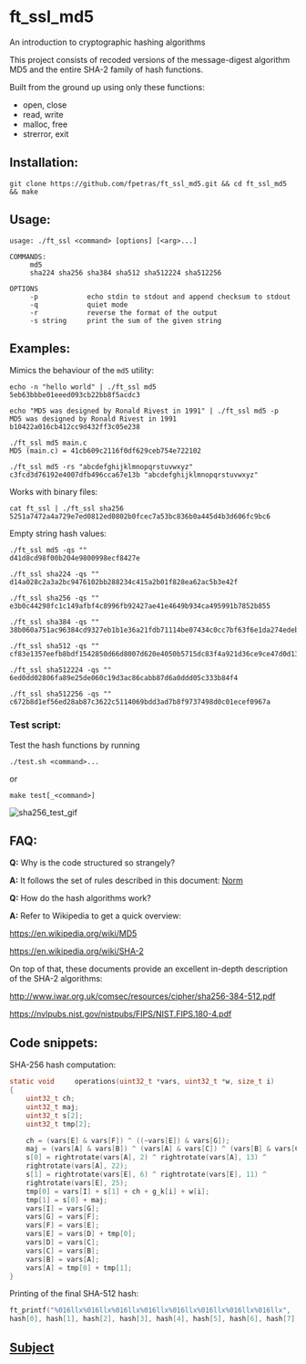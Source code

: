 # ft_ssl_md5

An introduction to cryptographic hashing algorithms

This project consists of recoded versions of the message-digest algorithm MD5 and the entire SHA-2 family of hash functions.

Built from the ground up using only these functions:

* open, close
* read, write
* malloc, free
* strerror, exit

## Installation:

`git clone https://github.com/fpetras/ft_ssl_md5.git && cd ft_ssl_md5 && make`

## Usage:

```
usage: ./ft_ssl <command> [options] [<arg>...]

COMMANDS:
     md5
     sha224 sha256 sha384 sha512 sha512224 sha512256

OPTIONS
     -p            echo stdin to stdout and append checksum to stdout
     -q            quiet mode
     -r            reverse the format of the output
     -s string     print the sum of the given string
```

## Examples:

Mimics the behaviour of the `md5` utility:

```
echo -n "hello world" | ./ft_ssl md5
5eb63bbbe01eeed093cb22bb8f5acdc3
```

```
echo "MD5 was designed by Ronald Rivest in 1991" | ./ft_ssl md5 -p
MD5 was designed by Ronald Rivest in 1991
b10422a016cb412cc9d432ff3c05e238
```

```
./ft_ssl md5 main.c
MD5 (main.c) = 41cb609c2116f0df629ceb754e722102
```

```
./ft_ssl md5 -rs "abcdefghijklmnopqrstuvwxyz"
c3fcd3d76192e4007dfb496cca67e13b "abcdefghijklmnopqrstuvwxyz"
```

Works with binary files:

```
cat ft_ssl | ./ft_ssl sha256
5251a7472a4a729e7ed0812ed0802b0fcec7a53bc836b0a445d4b3d606fc9bc6
```

Empty string hash values:

```
./ft_ssl md5 -qs ""
d41d8cd98f00b204e9800998ecf8427e
```

```
./ft_ssl sha224 -qs ""
d14a028c2a3a2bc9476102bb288234c415a2b01f828ea62ac5b3e42f

./ft_ssl sha256 -qs ""
e3b0c44298fc1c149afbf4c8996fb92427ae41e4649b934ca495991b7852b855

./ft_ssl sha384 -qs ""
38b060a751ac96384cd9327eb1b1e36a21fdb71114be07434c0cc7bf63f6e1da274edebfe76f65fbd51ad2f14898b95b

./ft_ssl sha512 -qs ""
cf83e1357eefb8bdf1542850d66d8007d620e4050b5715dc83f4a921d36ce9ce47d0d13c5d85f2b0ff8318d2877eec2f63b931bd47417a81a538327af927da3e

./ft_ssl sha512224 -qs ""
6ed0dd02806fa89e25de060c19d3ac86cabb87d6a0ddd05c333b84f4

./ft_ssl sha512256 -qs ""
c672b8d1ef56ed28ab87c3622c5114069bdd3ad7b8f9737498d0c01ecef0967a
```

### Test script:

Test the hash functions by running

`./test.sh <command>...`

or

`make test[_<command>]`

![sha256_test_gif](http://g.recordit.co/YUL0DdvJ3z.gif)

## FAQ:

**Q:** Why is the code structured so strangely?

**A:** It follows the set of rules described in this document: [Norm](https://github.com/fpetras/42-documents/blob/master/norm.en.pdf "norm.en.pdf")

**Q:** How do the hash algorithms work?

**A:** Refer to Wikipedia to get a quick overview:

https://en.wikipedia.org/wiki/MD5

https://en.wikipedia.org/wiki/SHA-2

On top of that, these documents provide an excellent in-depth description of the SHA-2 algorithms:

http://www.iwar.org.uk/comsec/resources/cipher/sha256-384-512.pdf

https://nvlpubs.nist.gov/nistpubs/FIPS/NIST.FIPS.180-4.pdf

## Code snippets:

SHA-256 hash computation:

``` C
static void     operations(uint32_t *vars, uint32_t *w, size_t i)
{
    uint32_t ch;
    uint32_t maj;
    uint32_t s[2];
    uint32_t tmp[2];

    ch = (vars[E] & vars[F]) ^ ((~vars[E]) & vars[G]);
    maj = (vars[A] & vars[B]) ^ (vars[A] & vars[C]) ^ (vars[B] & vars[C]);
    s[0] = rightrotate(vars[A], 2) ^ rightrotate(vars[A], 13) ^
    rightrotate(vars[A], 22);
    s[1] = rightrotate(vars[E], 6) ^ rightrotate(vars[E], 11) ^
    rightrotate(vars[E], 25);
    tmp[0] = vars[I] + s[1] + ch + g_k[i] + w[i];
    tmp[1] = s[0] + maj;
    vars[I] = vars[G];
    vars[G] = vars[F];
    vars[F] = vars[E];
    vars[E] = vars[D] + tmp[0];
    vars[D] = vars[C];
    vars[C] = vars[B];
    vars[B] = vars[A];
    vars[A] = tmp[0] + tmp[1];
}
```

Printing of the final SHA-512 hash:

``` C
ft_printf("%016llx%016llx%016llx%016llx%016llx%016llx%016llx%016llx",
hash[0], hash[1], hash[2], hash[3], hash[4], hash[5], hash[6], hash[7]);
```

## [Subject](https://github.com/fpetras/42-subjects/blob/master/ft_ssl_md5.en.pdf "ft_ssl_md5.en.pdf")
